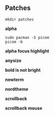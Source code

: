 ## Patches

`mkdir patches`

**alpha**

	sudo pacman -S picom
	picom -b

**alpha focus highlight**

**anysize**

**bold is not bright**

**newterm**

**nordtheme**

**scrollback**

**scrollback mouse**
